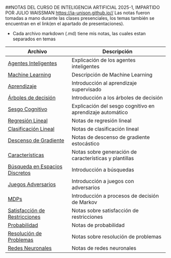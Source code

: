 ##NOTAS DEL CURSO DE INTELIGENCIA ARTIFICIAL 2025-1, 
IMPARTIDO POR JULIO WAISSMAN https://ia-unison.github.io//
Las notas fueron tomadas a mano durante las clases presenciales, los temas también se encuentran en el link(en el apartado de presentaciones).

- Cada archivo markdown (.md) tiene mis notas, las cuales estan separados en temas



| Archivo                                    | Descripción                                               |
|-------------------------------------------|-----------------------------------------------------------|
| [Agentes Inteligentes](Agente_3.md)                | Explicación de los agentes inteligentes                   |
| [Machine Learning](intel-art/ml_4.md)                       | Descripción de Machine Learning                            |
| [Aprendizaje](intel-art/aprendizaje_5.md)                   | Introducción al aprendizaje supervisado                   |
| [Árboles de decisión](intel-art/arboles_desicion_6.md)      | Introducción a los árboles de decisión                     |
| [Sesgo Cognitivo](intel-art/sesgoml_7.md)                   | Explicación del sesgo cognitivo en aprendizaje automático  |
| [Regresión Lineal](intel-art/regresion_lineal_8.md)          | Notas de regresión lineal                                  |
| [Clasificación Lineal](intel-art/clas_lineal_9.md)           | Notas de clasificación lineal                             |
| [Descenso de Gradiente](intel-art/descenso_grad_10.md)       | Notas de descenso de gradiente estocástico                |
| [Características](intel-art/caracteristicas_11.md)           | Notas sobre generación de características y plantillas    |
| [Búsqueda en Espacios Discretos](intel-art/Busqueda_12.md)   | Introducción a búsquedas                                   |
| [Juegos Adversarios](intel-art/juegos_ad_13.md)              | Introducción a juegos con adversarios                      |
| [MDPs](intel-art/MDPs_14.md)                                 | Introducción a procesos de decisión de Markov              |
| [Satisfacción de Restricciones](intel-art/restricciones.md)  | Notas sobre satisfacción de restricciones                  |
| [Probabilidad](intel-art/probabilidad.md)                    | Notas de probabilidad                                     |
| [Resolución de Problemas](intel-art/resolver_problemas.md)   | Notas sobre resolución de problemas                        |
| [Redes Neuronales](intel-art/redes.md)                       | Notas de redes neuronales                                  |


